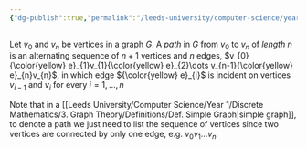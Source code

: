 ```yaml
---
{"dg-publish":true,"permalink":"/leeds-university/computer-science/year-1/discrete-mathematics/3-graph-theory/definitions/def-path/","tags":["Definition"]}
---
```


Let $v_{0}$ and $v_{n}$ be vertices in a graph $G$. A *path* in $G$ from $v_{0}$ to $v_{n}$ of *length* $n$ is an alternating sequence of $n+1$ vertices and $n$ edges, $v_{0}{\color{yellow} e}_{1}v_{1}{\color{yellow} e}_{2}\dots v_{n-1}{\color{yellow} e}_{n}v_{n}$, in which edge ${\color{yellow} e}_{i}$ is incident on vertices $v_{i-1}$ and $v_{i}$ for every $i=1,\dots,n$

Note that in a [[Leeds University/Computer Science/Year 1/Discrete Mathematics/3. Graph Theory/Definitions/Def. Simple Graph\|simple graph]], to denote a path we just need to list the sequence of vertices since two vertices are connected by only one edge, e.g. $v_{0}v_{1}\dots v_{n}$
